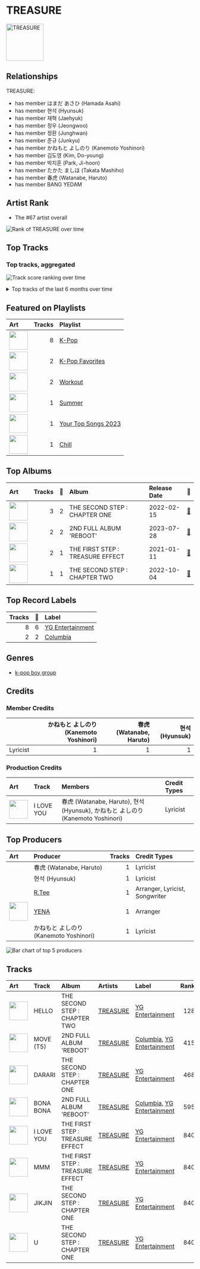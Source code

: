 
# TREASURE


<img src="https://i.scdn.co/image/ab6761610000e5eb7f76de4231462f7e23fa6299" alt="TREASURE" width="100" />

## Relationships

TREASURE:
- has member はまだ あさひ (Hamada Asahi)
- has member 현석 (Hyunsuk)
- has member 재혁 (Jaehyuk)
- has member 정우 (Jeongwoo)
- has member 정환 (Junghwan)
- has member 준규 (Junkyu)
- has member かねもと よしのり (Kanemoto Yoshinori)
- has member 김도영 (Kim, Do-young)
- has member 박지훈 (Park, Ji-hoon)
- has member たかた ましほ (Takata Mashiho)
- has member 春虎 (Watanabe, Haruto)
- has member BANG YEDAM

## Artist Rank
- The #67 artist overall

![Rank of TREASURE over time](../../images/artists/treasure/rank_time_series.png)
## Top Tracks


### Top tracks, aggregated

![Track score ranking over time](../../images/artists/treasure/track_rank_time_series_score.png)


<details>
<summary>Top tracks of the last 6 months over time</summary>

![Line chart of top tracks of the last 6 months over time](../../images/artists/treasure/track_rank_time_series_medium_term.png)

</details>

## Featured on Playlists
| Art | Tracks | Playlist |
|:---|---:|:---|
| <img src="https://mosaic.scdn.co/640/ab67616d00001e02505190077497c230422f2934ab67616d00001e027dd8f95320e8ef08aa121dfeab67616d00001e028164cd1a2e03b7ca2db9ff5eab67616d00001e02ff7c2dfd0ed9b2cf6bf9c818" alt="" width="50" /> | 8 | [K-Pop](../../playlists/k-pop/overview.md) |
| <img src="https://mosaic.scdn.co/640/ab67616d00001e024ed058b71650a6ca2c04adffab67616d00001e026772cf096be8acc1df092519ab67616d00001e028c4a282e84a53c1c8acf129aab67616d00001e02d8cc2281fcd4519ca020926b" alt="" width="50" /> | 2 | [K-Pop Favorites](../../playlists/k-pop_favorites/overview.md) |
| <img src="https://mosaic.scdn.co/640/ab67616d00001e026f248f7695eb544a3a1955c5ab67616d00001e027a393b04e8ced571618223e8ab67616d00001e028acb7bac073f378d59bf228eab67616d00001e02b3be3b970fc89a02f301c9da" alt="" width="50" /> | 2 | [Workout](../../playlists/workout/overview.md) |
| <img src="https://mosaic.scdn.co/640/ab67616d00001e0204878afb19613a94d37b29ceab67616d00001e021544041d0285585cc92c2709ab67616d00001e02570f746ccc2c75af070da1e0ab67616d00001e02d8cc2281fcd4519ca020926b" alt="" width="50" /> | 1 | [Summer](../../playlists/summer/overview.md) |
| <img src="https://wrapped-images.spotifycdn.com/image/yts-2023/default/your-top-songs-2023_DEFAULT_en.jpg" alt="" width="50" /> | 1 | [Your Top Songs 2023](../../playlists/your_top_songs_2023/overview.md) |
| <img src="https://mosaic.scdn.co/640/ab67616d00001e022c0252c4e4a988f024e4d262ab67616d00001e026772cf096be8acc1df092519ab67616d00001e029c7eb20dfbb2150f55c9debdab67616d00001e02eb136d1be54b1ef8273c0699" alt="" width="50" /> | 1 | [Chill](../../playlists/chill/overview.md) |

## Top Albums

| Art | Tracks | 💚 | Album | Release Date | 🔗 |
|:---|---:|---:|:---|:---|:---|
| <img src="https://i.scdn.co/image/ab67616d0000b27328be5dc3cc0bd6f2482c1d56" alt="" width="50" /> | 3 | 2 | THE SECOND STEP : CHAPTER ONE | 2022-02-15 | [🔗](https://open.spotify.com/album/17l09k7ZDb4GYwmsIVGcRZ) |
| <img src="https://i.scdn.co/image/ab67616d0000b273b1e7b20382e9caa516b5a814" alt="" width="50" /> | 2 | 2 | 2ND FULL ALBUM 'REBOOT' | 2023-07-28 | [🔗](https://open.spotify.com/album/4gQx8IC4zESV506dgNs0vR) |
| <img src="https://i.scdn.co/image/ab67616d0000b2734bb3b49ff157d01ab9896573" alt="" width="50" /> | 2 | 1 | THE FIRST STEP : TREASURE EFFECT | 2021-01-11 | [🔗](https://open.spotify.com/album/5tQDFmW8QrZdTsICpLQBTL) |
| <img src="https://i.scdn.co/image/ab67616d0000b27357fa85a5c9f295d5e5b362e7" alt="" width="50" /> | 1 | 1 | THE SECOND STEP : CHAPTER TWO | 2022-10-04 | [🔗](https://open.spotify.com/album/4l5YvRcmno5RMKZCZp1j0g) |

## Top Record Labels

| Tracks | 💚 | Label |
|---:|---:|:---|
| 8 | 6 | [YG Entertainment](../../labels/yg_entertainment/overview.md) |
| 2 | 2 | [Columbia](../../labels/columbia/overview.md) |

## Genres

- [k-pop boy group](../../genres/k-pop_boy_group/overview.md)

## Credits

### Member Credits

| | かねもと よしのり (Kanemoto Yoshinori) | 春虎 (Watanabe, Haruto) | 현석 (Hyunsuk) |
|:---|---:|---:|---:|
| Lyricist | 1 | 1 | 1 |
### Production Credits

| Art | Track | Members | Credit Types |
|:---|:---|:---|:---|
| <img src="https://i.scdn.co/image/ab67616d0000b2734bb3b49ff157d01ab9896573" alt="" width="50" /> | I LOVE YOU | 春虎 (Watanabe, Haruto), 현석 (Hyunsuk), かねもと よしのり (Kanemoto Yoshinori) | Lyricist |

## Top Producers

| Art | Producer | Tracks | Credit Types |
|:---|:---|---:|:---|
| | 春虎 (Watanabe, Haruto) | 1 | Lyricist |
| | 현석 (Hyunsuk) | 1 | Lyricist |
| | [R.Tee](../../producers/r_tee/overview.md) | 1 | Arranger, Lyricist, Songwriter |
| <img src="https://i.scdn.co/image/ab6761610000e5eb791dd8450bdde549ec172ead" alt="" width="50" /> | [YENA](../yena/overview.md) | 1 | Arranger |
| | かねもと よしのり (Kanemoto Yoshinori) | 1 | Lyricist |

![Bar chart of top 5 producers](../../images/artists/treasure/producers.png)
## Tracks

| Art | Track | Album | Artists | Label | Rank | 💚 | 🔗 |
|:---|:---|:---|:---|:---|---:|:---|:---|
| <img src="https://i.scdn.co/image/ab67616d0000b27357fa85a5c9f295d5e5b362e7" alt="" width="50" /> | HELLO | THE SECOND STEP : CHAPTER TWO | [TREASURE](overview.md) | [YG Entertainment](../../labels/yg_entertainment) | 128 | 💚 | [🔗](https://open.spotify.com/track/1ex8euBuzVyqjThnYfwY2k) |
| <img src="https://i.scdn.co/image/ab67616d0000b273b1e7b20382e9caa516b5a814" alt="" width="50" /> | MOVE (T5) | 2ND FULL ALBUM 'REBOOT' | [TREASURE](overview.md) | [Columbia](../../labels/columbia), [YG Entertainment](../../labels/yg_entertainment) | 415 | 💚 | [🔗](https://open.spotify.com/track/6ce3rQ3j3vfRics2YiHWbW) |
| <img src="https://i.scdn.co/image/ab67616d0000b27328be5dc3cc0bd6f2482c1d56" alt="" width="50" /> | DARARI | THE SECOND STEP : CHAPTER ONE | [TREASURE](overview.md) | [YG Entertainment](../../labels/yg_entertainment) | 468 | 💚 | [🔗](https://open.spotify.com/track/0dcnrLo8s1rhjm8euGjI4n) |
| <img src="https://i.scdn.co/image/ab67616d0000b273b1e7b20382e9caa516b5a814" alt="" width="50" /> | BONA BONA | 2ND FULL ALBUM 'REBOOT' | [TREASURE](overview.md) | [Columbia](../../labels/columbia), [YG Entertainment](../../labels/yg_entertainment) | 595 | 💚 | [🔗](https://open.spotify.com/track/0IkWksfw3Qxob96bjFKhyF) |
| <img src="https://i.scdn.co/image/ab67616d0000b2734bb3b49ff157d01ab9896573" alt="" width="50" /> | I LOVE YOU | THE FIRST STEP : TREASURE EFFECT | [TREASURE](overview.md) | [YG Entertainment](../../labels/yg_entertainment) | 840 | 💚 | [🔗](https://open.spotify.com/track/1SxqqC1aQ8JiLyfMrHYmnF) |
| <img src="https://i.scdn.co/image/ab67616d0000b2734bb3b49ff157d01ab9896573" alt="" width="50" /> | MMM | THE FIRST STEP : TREASURE EFFECT | [TREASURE](overview.md) | [YG Entertainment](../../labels/yg_entertainment) | 840 | | [🔗](https://open.spotify.com/track/7DlfhY3YfQKi97j0DXihen) |
| <img src="https://i.scdn.co/image/ab67616d0000b27328be5dc3cc0bd6f2482c1d56" alt="" width="50" /> | JIKJIN | THE SECOND STEP : CHAPTER ONE | [TREASURE](overview.md) | [YG Entertainment](../../labels/yg_entertainment) | 840 | 💚 | [🔗](https://open.spotify.com/track/2bnJ8IxZnVc2YmUaX0sZap) |
| <img src="https://i.scdn.co/image/ab67616d0000b27328be5dc3cc0bd6f2482c1d56" alt="" width="50" /> | U | THE SECOND STEP : CHAPTER ONE | [TREASURE](overview.md) | [YG Entertainment](../../labels/yg_entertainment) | 840 | | [🔗](https://open.spotify.com/track/5NIHhuAdsaZHmGeEoHiGY7) |
